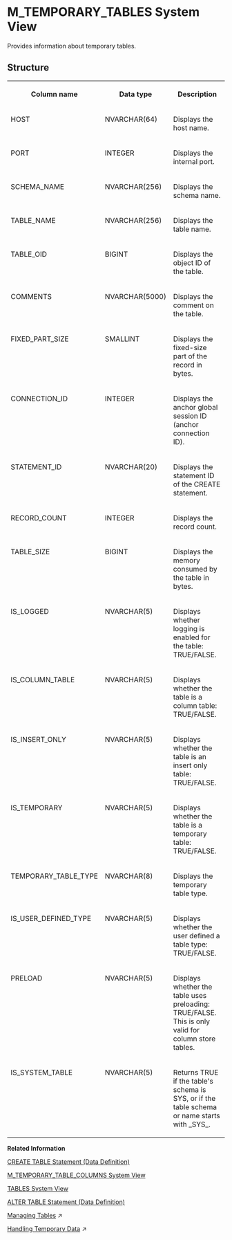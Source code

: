 <!-- loio20c7c6ce75191014b99db76065ee3949 -->

# M\_TEMPORARY\_TABLES System View

Provides information about temporary tables.



<a name="loio20c7c6ce75191014b99db76065ee3949___m__t_e_m_p_o_r_a_r_y__t_a_b_l_e_s_1struct_M_TEMPORARY_TABLES"/>

## Structure


<table>
<tr>
<th valign="top">

Column name

</th>
<th valign="top">

Data type

</th>
<th valign="top">

Description

</th>
</tr>
<tr>
<td valign="top">

HOST

</td>
<td valign="top">

NVARCHAR\(64\)

</td>
<td valign="top">

Displays the host name.

</td>
</tr>
<tr>
<td valign="top">

PORT

</td>
<td valign="top">

INTEGER

</td>
<td valign="top">

Displays the internal port.

</td>
</tr>
<tr>
<td valign="top">

SCHEMA\_NAME

</td>
<td valign="top">

NVARCHAR\(256\)

</td>
<td valign="top">

Displays the schema name.

</td>
</tr>
<tr>
<td valign="top">

TABLE\_NAME

</td>
<td valign="top">

NVARCHAR\(256\)

</td>
<td valign="top">

Displays the table name.

</td>
</tr>
<tr>
<td valign="top">

TABLE\_OID

</td>
<td valign="top">

BIGINT

</td>
<td valign="top">

Displays the object ID of the table.

</td>
</tr>
<tr>
<td valign="top">

COMMENTS

</td>
<td valign="top">

NVARCHAR\(5000\)

</td>
<td valign="top">

Displays the comment on the table.

</td>
</tr>
<tr>
<td valign="top">

FIXED\_PART\_SIZE

</td>
<td valign="top">

SMALLINT

</td>
<td valign="top">

Displays the fixed-size part of the record in bytes.

</td>
</tr>
<tr>
<td valign="top">

CONNECTION\_ID

</td>
<td valign="top">

INTEGER

</td>
<td valign="top">

Displays the anchor global session ID \(anchor connection ID\).

</td>
</tr>
<tr>
<td valign="top">

STATEMENT\_ID

</td>
<td valign="top">

NVARCHAR\(20\)

</td>
<td valign="top">

Displays the statement ID of the CREATE statement.

</td>
</tr>
<tr>
<td valign="top">

RECORD\_COUNT

</td>
<td valign="top">

INTEGER

</td>
<td valign="top">

Displays the record count.

</td>
</tr>
<tr>
<td valign="top">

TABLE\_SIZE

</td>
<td valign="top">

BIGINT

</td>
<td valign="top">

Displays the memory consumed by the table in bytes.

</td>
</tr>
<tr>
<td valign="top">

IS\_LOGGED

</td>
<td valign="top">

NVARCHAR\(5\)

</td>
<td valign="top">

Displays whether logging is enabled for the table: TRUE/FALSE.

</td>
</tr>
<tr>
<td valign="top">

IS\_COLUMN\_TABLE

</td>
<td valign="top">

NVARCHAR\(5\)

</td>
<td valign="top">

Displays whether the table is a column table: TRUE/FALSE.

</td>
</tr>
<tr>
<td valign="top">

IS\_INSERT\_ONLY

</td>
<td valign="top">

NVARCHAR\(5\)

</td>
<td valign="top">

Displays whether the table is an insert only table: TRUE/FALSE.

</td>
</tr>
<tr>
<td valign="top">

IS\_TEMPORARY

</td>
<td valign="top">

NVARCHAR\(5\)

</td>
<td valign="top">

Displays whether the table is a temporary table: TRUE/FALSE.

</td>
</tr>
<tr>
<td valign="top">

TEMPORARY\_TABLE\_TYPE

</td>
<td valign="top">

NVARCHAR\(8\)

</td>
<td valign="top">

Displays the temporary table type.

</td>
</tr>
<tr>
<td valign="top">

IS\_USER\_DEFINED\_TYPE

</td>
<td valign="top">

NVARCHAR\(5\)

</td>
<td valign="top">

Displays whether the user defined a table type: TRUE/FALSE.

</td>
</tr>
<tr>
<td valign="top">

PRELOAD

</td>
<td valign="top">

NVARCHAR\(5\)

</td>
<td valign="top">

Displays whether the table uses preloading: TRUE/FALSE. This is only valid for column store tables.

</td>
</tr>
<tr>
<td valign="top">

IS\_SYSTEM\_TABLE

</td>
<td valign="top">

NVARCHAR\(5\)

</td>
<td valign="top">

Returns TRUE if the table's schema is SYS, or if the table schema or name starts with \_SYS\_.

</td>
</tr>
</table>

**Related Information**  


[CREATE TABLE Statement \(Data Definition\)](../../010-SQL-Reference/012-SQL-Statements/create-table-statement-data-definition-20d58a5.md "Creates a base or temporary table. See the CREATE VIRTUAL TABLE statement for creating virtual tables.")

[M\_TEMPORARY\_TABLE\_COLUMNS System View](m-temporary-table-columns-system-view-20c7a2c.md "Provides information about temporary table columns.")

[TABLES System View](../021-System-Views/tables-system-view-2101973.md "Provides information about tables in the database.")

[ALTER TABLE Statement \(Data Definition\)](../../010-SQL-Reference/012-SQL-Statements/alter-table-statement-data-definition-20d329a.md "Alters a base or temporary table. See the ALTER VIRTUAL TABLE statement for altering virtual tables.")

[Managing Tables](https://help.sap.com/viewer/f9c5015e72e04fffa14d7d4f7267d897/2024_1_QRC/en-US/68554490aee94885ba31611489a04992.html "The SAP HANA database stores data in memory in tables, organized in columns, and partitions, distributed among multiple servers.") :arrow_upper_right:

[Handling Temporary Data](https://help.sap.com/viewer/d1cb63c8dd8e4c35a0f18aef632687f0/2024_1_QRC/en-US/cffa9243511a4858882de2aa398a4899.html "") :arrow_upper_right:

